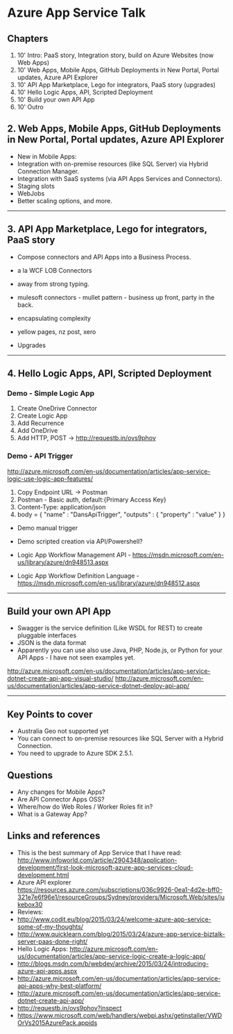 # Azure App Service Talk

## Chapters
1. 10' Intro: PaaS story, Integration story, build on Azure Websites (now Web Apps)
2. 10' Web Apps, Mobile Apps, GitHub Deployments in New Portal, Portal updates, Azure API Explorer
3. 10' API App Marketplace, Lego for integrators, PaaS story (upgrades)
4. 10' Hello Logic Apps, API, Scripted Deployment
5. 10' Build your own API App
6. 10' Outro


## 2. Web Apps, Mobile Apps, GitHub Deployments in New Portal, Portal updates, Azure API Explorer

* New in Mobile Apps: 
 * Integration with on-premise resources (like SQL Server) via Hybrid Connection Manager.
 * Integration with SaaS systems (via API Apps Services and Connectors). 
 * Staging slots
 * WebJobs
 * Better scaling options, and more.

-------------------------------------------------------------------------------
## 3. API App Marketplace, Lego for integrators, PaaS story

* Compose connectors and API Apps into a Business Process.
 * a la WCF LOB Connectors
* away from strong typing.
* mulesoft connectors - mullet pattern - business up front, party in the back.
* encapsulating complexity
* yellow pages, nz post, xero

* Upgrades

-------------------------------------------------------------------------------
## 4. Hello Logic Apps, API, Scripted Deployment

### Demo - Simple Logic App
1. Create OneDrive Connector
1. Create Logic App
1. Add Recurrence
1. Add OneDrive
1. Add HTTP, POST -> http://requestb.in/ovs9phov

### Demo - API Trigger
http://azure.microsoft.com/en-us/documentation/articles/app-service-logic-use-logic-app-features/
1. Copy Endpoint URL -> Postman
2. Postman - Basic auth, default:{Primary Access Key}
3. Content-Type: application/json
4. body = 
    {
        "name" : "DansApiTrigger",
        "outputs" : { "property" : "value" }
    }

* Demo manual trigger

* Demo scripted creation via API/Powershell?
 * Logic App Workflow Management API - https://msdn.microsoft.com/en-us/library/azure/dn948513.aspx
 * Logic App Workflow Definition Language - https://msdn.microsoft.com/en-us/library/azure/dn948512.aspx
-------------------------------------------------------------------------------


## Build your own API App
* Swagger is the service definition (Like WSDL for REST) to create pluggable interfaces
* JSON is the data format
* Apparently you can use also use Java, PHP, Node.js, or Python for your API Apps - I have not seen examples yet.


http://azure.microsoft.com/en-us/documentation/articles/app-service-dotnet-create-api-app-visual-studio/
http://azure.microsoft.com/en-us/documentation/articles/app-service-dotnet-deploy-api-app/

-------------------------------------------------------------------------------


## Key Points to cover
* Australia Geo not supported yet
* You can connect to on-premise resources like SQL Server with a Hybrid Connection.
* You need to upgrade to Azure SDK 2.5.1.

## Questions
* Any changes for Mobile Apps?
* Are API Connector Apps OSS?
* Where/how do Web Roles / Worker Roles fit in?
* What is a Gateway App?


## Links and references
* This is the best summary of App Service that I have read: http://www.infoworld.com/article/2904348/application-development/first-look-microsoft-azure-app-services-cloud-development.html
* Azure API explorer https://resources.azure.com/subscriptions/036c9926-0ea1-4d2e-bff0-321e7e6f96e1/resourceGroups/Sydney/providers/Microsoft.Web/sites/jukebox30
* Reviews: 
 * http://www.codit.eu/blog/2015/03/24/welcome-azure-app-service-some-of-my-thoughts/
 * http://www.quicklearn.com/blog/2015/03/24/azure-app-service-biztalk-server-paas-done-right/
* Hello Logic Apps: http://azure.microsoft.com/en-us/documentation/articles/app-service-logic-create-a-logic-app/
* http://blogs.msdn.com/b/webdev/archive/2015/03/24/introducing-azure-api-apps.aspx
* http://azure.microsoft.com/en-us/documentation/articles/app-service-api-apps-why-best-platform/
* http://azure.microsoft.com/en-us/documentation/articles/app-service-dotnet-create-api-app/
* http://requestb.in/ovs9phov?inspect
* https://www.microsoft.com/web/handlers/webpi.ashx/getinstaller/VWDOrVs2015AzurePack.appids


